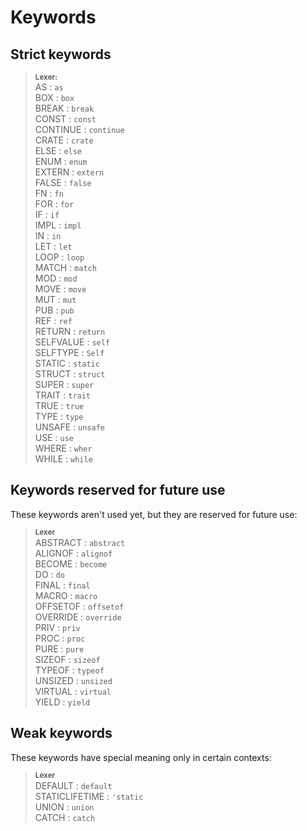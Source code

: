 # Keywords

<!-- FIXME: say somethig about keywords -->
<!-- FIXME: what about the `box` keyword? It isn't stable -->

## Strict keywords

> **<sup>Lexer:<sup>**  
> AS        : `as`  
> BOX       : `box`  
> BREAK     : `break`  
> CONST     : `const`  
> CONTINUE  : `continue`  
> CRATE     : `crate`  
> ELSE      : `else`  
> ENUM      : `enum`  
> EXTERN    : `extern`  
> FALSE     : `false`  
> FN        : `fn`  
> FOR       : `for`  
> IF        : `if`  
> IMPL      : `impl`  
> IN        : `in`  
> LET       : `let`  
> LOOP      : `loop`  
> MATCH     : `match`  
> MOD       : `mod`  
> MOVE      : `move`  
> MUT       : `mut`  
> PUB       : `pub`  
> REF       : `ref`  
> RETURN    : `return`  
> SELFVALUE : `self`  
> SELFTYPE  : `Self`  
> STATIC    : `static`  
> STRUCT    : `struct`  
> SUPER     : `super`  
> TRAIT     : `trait`  
> TRUE      : `true`  
> TYPE      : `type`  
> UNSAFE    : `unsafe`  
> USE       : `use`  
> WHERE     : `wher`  
> WHILE     : `while`  

## Keywords reserved for future use

These keywords aren't used yet, but they are reserved for future use:

> **<sup>Lexer</sup>**  
> ABSTRACT : `abstract`  
> ALIGNOF : `alignof`  
> BECOME : `become`  
> DO : `do`  
> FINAL : `final`  
> MACRO : `macro`  
> OFFSETOF : `offsetof`  
> OVERRIDE : `override`  
> PRIV : `priv`  
> PROC : `proc`  
> PURE : `pure`  
> SIZEOF : `sizeof`  
> TYPEOF : `typeof`  
> UNSIZED : `unsized`  
> VIRTUAL : `virtual`  
> YIELD : `yield`  

## Weak keywords

These keywords have special meaning only in certain contexts:

> **<sup>Lexer</sup>**  
> DEFAULT : `default`  
> STATICLIFETIME : `'static`  
> UNION : `union`  
> CATCH : `catch`  
